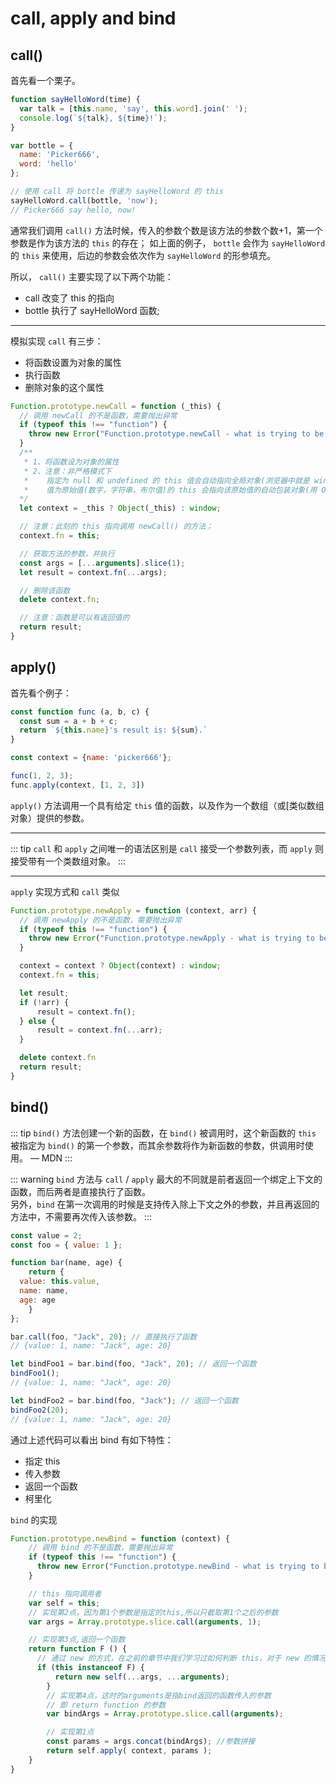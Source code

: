 # call, apply and bind

## call()

首先看一个栗子。

```js
function sayHelloWord(time) {
  var talk = [this.name, 'say', this.word].join(' ');
  console.log(`${talk}, ${time}!`);
}

var bottle = {
  name: 'Picker666',
  word: 'hello'
};

// 使用 call 将 bottle 传递为 sayHelloWord 的 this
sayHelloWord.call(bottle, 'now');
// Picker666 say hello, now!
```

通常我们调用 `call()` 方法时候，传入的参数个数是该方法的参数个数+1，第一个参数是作为该方法的 `this` 的存在；
如上面的例子， `bottle` 会作为 `sayHelloWord` 的 `this` 来使用，后边的参数会依次作为 `sayHelloWord` 的形参填充。

所以， `call()` 主要实现了以下两个功能：

* call 改变了 this 的指向
* bottle 执行了 sayHelloWord 函数;

---

模拟实现 `call` 有三步：

* 将函数设置为对象的属性
* 执行函数
* 删除对象的这个属性

```js
Function.prototype.newCall = function (_this) {
  // 调用 newCall 的不是函数，需要抛出异常
  if (typeof this !== "function") {
    throw new Error("Function.prototype.newCall - what is trying to be bound is not callable");
  }
  /**
   * 1、将函数设为对象的属性
   * 2、注意：非严格模式下
   *    指定为 null 和 undefined 的 this 值会自动指向全局对象(浏览器中就是 window 对象)
   *    值为原始值(数字，字符串，布尔值)的 this 会指向该原始值的自动包装对象(用 Object() 转换）
  */
  let context = _this ? Object(_this) : window;

  // 注意：此刻的 this 指向调用 newCall() 的方法；
  context.fn = this;

  // 获取方法的参数，并执行
  const args = [...arguments].slice(1);
  let result = context.fn(...args);

  // 删除该函数
  delete context.fn;

  // 注意：函数是可以有返回值的
  return result;
}
```

## apply()

首先看个例子：

```js
const function func (a, b, c) {
  const sum = a + b + c;
  return `${this.name}'s result is: ${sum}.`
}

const context = {name: 'picker666'};

func(1, 2, 3);
func.apply(context, [1, 2, 3])
```

`apply()` 方法调用一个具有给定 `this` 值的函数，以及作为一个数组（或[类似数组对象）提供的参数。

---

::: tip
`call` 和 `apply` 之间唯一的语法区别是 `call` 接受一个参数列表，而 `apply` 则接受带有一个类数组对象。
:::

---

`apply` 实现方式和 `call` 类似

```js
Function.prototype.newApply = function (context, arr) {
  // 调用 newApply 的不是函数，需要抛出异常
  if (typeof this !== "function") {
    throw new Error("Function.prototype.newApply - what is trying to be bound is not callable");
  }

  context = context ? Object(context) : window; 
  context.fn = this;

  let result;
  if (!arr) {
      result = context.fn();
  } else {
      result = context.fn(...arr);
  }

  delete context.fn
  return result;
}
```

## bind()

::: tip
`bind()` 方法创建一个新的函数，在 `bind()` 被调用时，这个新函数的 `this` 被指定为 `bind()` 的第一个参数，而其余参数将作为新函数的参数，供调用时使用。  — MDN
:::

::: warning
`bind` 方法与 `call` / `apply` 最大的不同就是前者返回一个绑定上下文的函数，而后两者是直接执行了函数。<br />
另外，`bind` 在第一次调用的时候是支持传入除上下文之外的参数，并且再返回的方法中，不需要再次传入该参数。
:::

```js
const value = 2;
const foo = { value: 1 };

function bar(name, age) {
    return {
  value: this.value,
  name: name,
  age: age
    }
};

bar.call(foo, "Jack", 20); // 直接执行了函数
// {value: 1, name: "Jack", age: 20}

let bindFoo1 = bar.bind(foo, "Jack", 20); // 返回一个函数
bindFoo1();
// {value: 1, name: "Jack", age: 20}

let bindFoo2 = bar.bind(foo, "Jack"); // 返回一个函数
bindFoo2(20);
// {value: 1, name: "Jack", age: 20}
```

通过上述代码可以看出 bind 有如下特性：

* 指定 this
* 传入参数
* 返回一个函数
* 柯里化

`bind` 的实现

```js
Function.prototype.newBind = function (context) {
    // 调用 bind 的不是函数，需要抛出异常
    if (typeof this !== "function") {
      throw new Error("Function.prototype.newBind - what is trying to be bound is not callable");
    }

    // this 指向调用者
    var self = this;
    // 实现第2点，因为第1个参数是指定的this,所以只截取第1个之后的参数
    var args = Array.prototype.slice.call(arguments, 1); 

    // 实现第3点,返回一个函数
    return function F () {
      // 通过 new 的方式，在之前的章节中我们学习过如何判断 this，对于 new 的情况来说，不会被任何方式改变 this，所以对于这种情况我们需要忽略传入的 this
      if (this instanceof F) {
          return new self(...args, ...arguments);
        }
        // 实现第4点，这时的arguments是指bind返回的函数传入的参数
        // 即 return function 的参数
        var bindArgs = Array.prototype.slice.call(arguments);

        // 实现第1点
        const params = args.concat(bindArgs); //参数拼接
        return self.apply( context, params );
    }
}
```
